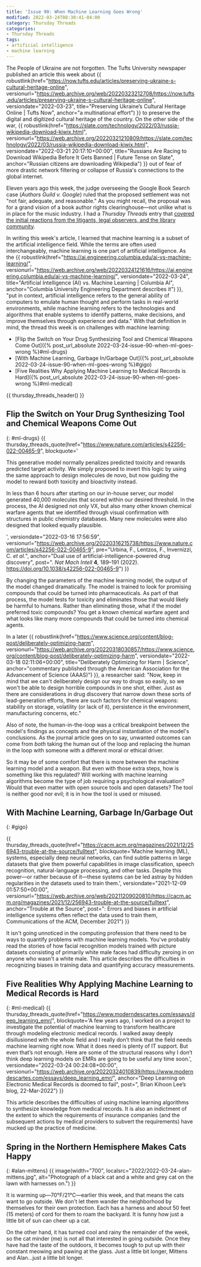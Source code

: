 ```yaml
---
title: 'Issue 90: When Machine Learning Goes Wrong'
modified: 2022-03-24T08:30:41-04:00
category: Thursday Threads
categories:
- Thursday Threads
tags:
- artificial intelligence
- machine learning
---
```


The People of Ukraine are not forgotten. 
The Tufts University newspaper published an article this week about {{ robustlink(href="https://now.tufts.edu/articles/preserving-ukraine-s-cultural-heritage-online", versionurl="https://web.archive.org/web/20220323212708/https://now.tufts.edu/articles/preserving-ukraine-s-cultural-heritage-online", versiondate="2022-03-23", title="Preserving Ukraine’s Cultural Heritage Online | Tufts Now", anchor="a multinational effort") }} to preserve the digital and digitized cultural heritage of the country. 
On the other side of the war, {{ robustlink(href="https://slate.com/technology/2022/03/russia-wikipedia-download-kiwix.html", versionurl="https://web.archive.org/20220321210809/https://slate.com/technology/2022/03/russia-wikipedia-download-kiwix.html", versiondate="2022-03-21 20:17:10+00:00", title="Russians Are Racing to Download Wikipedia Before It Gets Banned | Future Tense on Slate", anchor="Russian citizens are downloading Wikipedia") }} out of fear of more drastic network filtering or collapse of Russia's connections to the global internet. 

Eleven years ago this week, the judge overseeing the Google Book Search case (_Authors Guild v. Google_) ruled that the proposed settlement was not "not fair, adequate, and reasonable." 
As you might recall, the proposal was for a grand vision of a book author rights clearinghouse—not unlike what is in place for the music industry. 
I had a _Thursday Threads_ entry that [covered the initial reactions from the litigants, legal observers, and the library community](https://dltj.org/article/thursday-threads-2011w12/#p2747-gbs). 

In writing this week's article, I learned that machine learning is a subset of the artificial intelligence field. 
While the terms are often used interchangeably, machine learning is one part of artificial intelligence. 
As the {{ robustlink(href="https://ai.engineering.columbia.edu/ai-vs-machine-learning/", versionurl="https://web.archive.org/web/20220324121616/https://ai.engineering.columbia.edu/ai-vs-machine-learning/", versiondate="2022-03-24", title="Artificial Intelligence (AI) vs. Machine Learning | Columbia AI", anchor="Columbia University Engineering Department describes it") }}, "put in context, artificial intelligence refers to the general ability of computers to emulate human thought and perform tasks in real-world environments, while machine learning refers to the technologies and algorithms that enable systems to identify patterns, make decisions, and improve themselves through experience and data." 
With that definition in mind, the thread this week is on challenges with machine learning:

* [Flip the Switch on Your Drug Synthesizing Tool and Chemical Weapons Come Out]({% post_url_absolute 2022-03-24-issue-90-when-ml-goes-wrong %}#ml-drugs)
* [With Machine Learning, Garbage In/Garbage Out]({% post_url_absolute 2022-03-24-issue-90-when-ml-goes-wrong %}#gigo)
* [Five Realities Why Applying Machine Learning to Medical Records is Hard]({% post_url_absolute 2022-03-24-issue-90-when-ml-goes-wrong %}#ml-medical)

{{ thursday_threads_header() }}

## Flip the Switch on Your Drug Synthesizing Tool and Chemical Weapons Come Out
{: #ml-drugs}
{{ thursday_threads_quote(href="https://www.nature.com/articles/s42256-022-00465-9",
 blockquote='<p>This generative model normally penalizes predicted toxicity and rewards predicted target activity. We simply proposed to invert this logic by using the same approach to design molecules de novo, but now guiding the model to reward both toxicity and bioactivity instead. </p><p>In less than 6 hours after starting on our in-house server, our model generated 40,000 molecules that scored within our desired threshold. In the process, the AI designed not only VX, but also many other known chemical warfare agents that we identified through visual confirmation with structures in public chemistry databases. Many new molecules were also designed that looked equally plausible.</p>',
 versiondate="2022-03-16 17:56:59",
 versionurl="https://web.archive.org/20220316215738/https://www.nature.com/articles/s42256-022-00465-9",
 pre="Urbina, F., Lentzos, F., Invernizzi, C. <i>et al.</i>",
 anchor="Dual use of artificial-intelligence-powered drug discovery",
 post=". <i>Nat Mach Intell</i> <b>4</b>, 189–191 (2022). https://doi.org/10.1038/s42256-022-00465-9") }}

By changing the parameters of the machine learning model, the output of the model changed dramatically. 
The model is trained to look for promising compounds that could be turned into pharmaceuticals. 
As part of that process, the model tests for toxicity and eliminates those that would likely be harmful to humans. 
Rather than eliminating those, what if the model preferred toxic compounds? 
You get a known chemical warfare agent and what looks like many more compounds that could be turned into chemical agents. 

In a later {{ robustlink(href="https://www.science.org/content/blog-post/deliberately-optimizing-harm", versionurl="https://web.archive.org/20220318030857/https://www.science.org/content/blog-post/deliberately-optimizing-harm", versiondate="2022-03-18 02:11:06+00:00", title="Deliberately Optimizing for Harm  | Science", anchor="commentary published through the American Association for the Advancement of Science (AAAS)") }}, a researcher said: "Now, keep in mind that we can't deliberately design our way to drugs so easily, so we won't be able to design horrible compounds in one shot, either. Just as there are considerations in drug discovery that narrow down these sorts of lead-generation efforts, there are such factors for chemical weapons: stability on storage, volatility (or lack of it), persistence in the environment, manufacturing concerns, etc." 

Also of note, the human-in-the-loop was a critical breakpoint between the model's findings as concepts and the physical instantiation of the model's conclusions. 
As the journal article goes on to say, unwanted outcomes can come from _both_ taking the human out of the loop and replacing the human in the loop with someone with a different moral or ethical driver.

So it may be of some comfort that there is more between the machine learning model and a weapon. 
But even with those extra steps, how is something like this regulated? 
Will working with machine learning algorithms become the type of job requiring a psychological evaluation? 
Would that even matter with open source tools and open datasets?
The tool is neither good nor evil; it is in how the tool is used or misused.

## With Machine Learning, Garbage In/Garbage Out
{: #gigo}

{{ thursday_threads_quote(href="https://cacm.acm.org/magazines/2021/12/256943-trouble-at-the-source/fulltext",
 blockquote='Machine learning (ML), systems, especially deep neural networks, can find subtle patterns in large datasets that give them powerful capabilities in image classification, speech recognition, natural-language processing, and other tasks. Despite this power—or rather because of it—these systems can be led astray by hidden regularities in the datasets used to train them.',
 versiondate="2021-12-09 01:57:50+00:00",
 versionurl="https://web.archive.org/web/20211209020810/https://cacm.acm.org/magazines/2021/12/256943-trouble-at-the-source/fulltext",
 anchor="Trouble at the Source",
 post=": Errors and biases in artificial intelligence systems often reflect the data used to train them,  Communications of the ACM, December 2021") }}

It isn't going unnoticed in the computing profession that there need to be ways to quantify problems with machine learning models. 
You've probably read the stories of how facial recognition models trained with picture datasets consisting of primarily white male faces had difficulty zeroing in on anyone who wasn't a white male. 
This article describes the difficulties in recognizing biases in training data and quantifying accuracy measurements.

## Five Realities Why Applying Machine Learning to Medical Records is Hard
{: #ml-medical}
{{ thursday_threads_quote(href="https://www.moderndescartes.com/essays/deep_learning_emr/",
 blockquote='A few years ago, I worked on a project to investigate the potential of machine learning to transform healthcare through modeling electronic medical records. I walked away deeply disillusioned with the whole field and I really don’t think that the field needs machine learning right now. What it does need is plenty of IT support. But even that’s not enough. Here are some of the structural reasons why I don’t think deep learning models on EMRs are going to be useful any time soon.',
 versiondate="2022-03-24 00:24:08+00:00",
 versionurl="https://web.archive.org/20220324010839/https://www.moderndescartes.com/essays/deep_learning_emr/",
 anchor="Deep Learning on Electronic Medical Records is doomed to fail",
 post=", Brian Kihoon Lee’s blog, 22-Mar-2022") }}

This article describes the difficulties of using machine learning algorithms to synthesize knowledge from medical records. 
It is also an indictment of the extent to which the requirements of insurance companies (and the subsequent actions by medical providers to subvert the requirements) have mucked up the practice of medicine. 


## Spring in the Northern Hemisphere Makes Cats Happy
{: #alan-mittens}
{{ image(width="700", localsrc="2022/2022-03-24-alan-mittens.jpg", alt="Photograph of a black cat and a white and grey cat on the lawn with harnesses on.") }} 

It is warming up—70°F/21°C—earlier this week, and that means the cats want to go outside. 
We don't let them wander the neighborhood by themselves for their own protection. 
Each has a harness and about 50 feet (15 meters) of cord for them to roam the backyard. 
It is funny how just a little bit of sun can cheer up a cat. 

On the other hand, it has turned cool and rainy the remainder of the week, so the cat minder (me) is not all that interested in going outside. 
Once they have had the taste of the outdoors, it becomes tough to put up with their constant meowing and pawing at the glass. 
Just a little bit longer, Mittens and Alan...just a little bit longer.